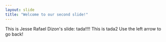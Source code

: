 ```yaml
---
layout: slide
title: "Welcome to our second slide!"
---
```

This is Jesse Rafael Dizon's slide: tada!!!! This is tada2
Use the left arrow to go back!
